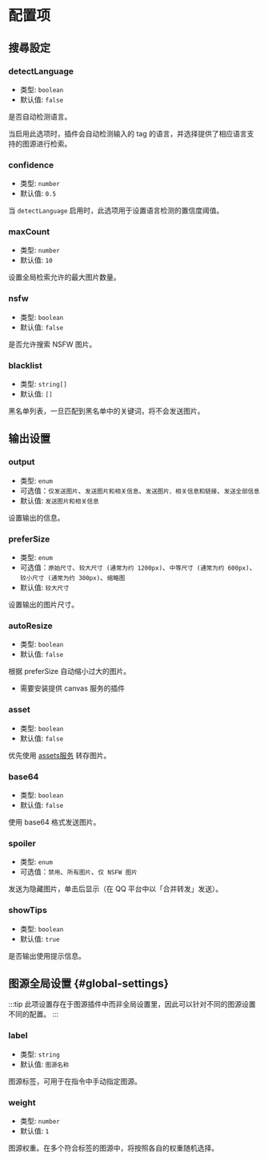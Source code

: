 # 配置项

## 搜尋設定

### detectLanguage

- 类型: `boolean`
- 默认值: `false`

是否自动检测语言。

当启用此选项时，插件会自动检测输入的 tag 的语言，并选择提供了相应语言支持的图源进行检索。

### confidence

- 类型: `number`
- 默认值: `0.5`

当 `detectLanguage` 启用时，此选项用于设置语言检测的置信度阈值。

### maxCount

- 类型: `number`
- 默认值: `10`

设置全局检索允许的最大图片数量。

### nsfw

- 类型: `boolean`
- 默认值: `false`

是否允许搜索 NSFW 图片。

### blacklist

- 类型: `string[]`
- 默认值: `[]`

黑名单列表，一旦匹配到黑名单中的关键词，将不会发送图片。

## 输出设置

### output

- 类型: `enum`
- 可选值：`仅发送图片`、`发送图片和相关信息`、`发送图片、相关信息和链接`、`发送全部信息`
- 默认值: `发送图片和相关信息`

设置输出的信息。

### preferSize

- 类型: `enum`
- 可选值：`原始尺寸`、`较大尺寸 (通常为约 1200px)`、`中等尺寸 (通常为约 600px)`、`较小尺寸 (通常为约 300px)`、`缩略图`
- 默认值: `较大尺寸`

设置输出的图片尺寸。

### autoResize

- 类型: `boolean`
- 默认值: `false`

根据 preferSize 自动缩小过大的图片。

- 需要安装提供 canvas 服务的插件

### asset

- 类型: `boolean`
- 默认值: `false`

优先使用 [assets服务](https://assets.koishi.chat/) 转存图片。

### base64

- 类型: `boolean`
- 默认值: `false`

使用 base64 格式发送图片。

### spoiler

- 类型: `enum`
- 可选值：`禁用`、`所有图片`、`仅 NSFW 图片`

发送为隐藏图片，单击后显示（在 QQ 平台中以「合并转发」发送）。

### showTips

- 类型: `boolean`
- 默认值: `true`

是否输出使用提示信息。

## 图源全局设置 {#global-settings}

:::tip
此项设置存在于图源插件中而非全局设置里，因此可以针对不同的图源设置不同的配置。
:::

### label

- 类型: `string`
- 默认值: `图源名称`

图源标签，可用于在指令中手动指定图源。

### weight

- 类型: `number`
- 默认值: `1`

图源权重。在多个符合标签的图源中，将按照各自的权重随机选择。
